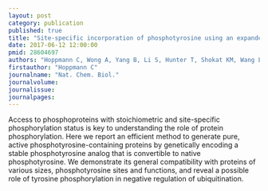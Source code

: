 ```yaml
---
layout: post
category: publication
published: true
title: "Site-specific incorporation of phosphotyrosine using an expanded genetic code."
date: 2017-06-12 12:00:00
pmid: 28604697
authors: "Hoppmann C, Wong A, Yang B, Li S, Hunter T, Shokat KM, Wang L"
firstauthor: "Hoppmann C"
journalname: "Nat. Chem. Biol."
journalvolume: 
journalissue: 
journalpages: 
---
```


Access to phosphoproteins with stoichiometric and site-specific phosphorylation status is key to understanding the role of protein phosphorylation. Here we report an efficient method to generate pure, active phosphotyrosine-containing proteins by genetically encoding a stable phosphotyrosine analog that is convertible to native phosphotyrosine. We demonstrate its general compatibility with proteins of various sizes, phosphotyrosine sites and functions, and reveal a possible role of tyrosine phosphorylation in negative regulation of ubiquitination.

